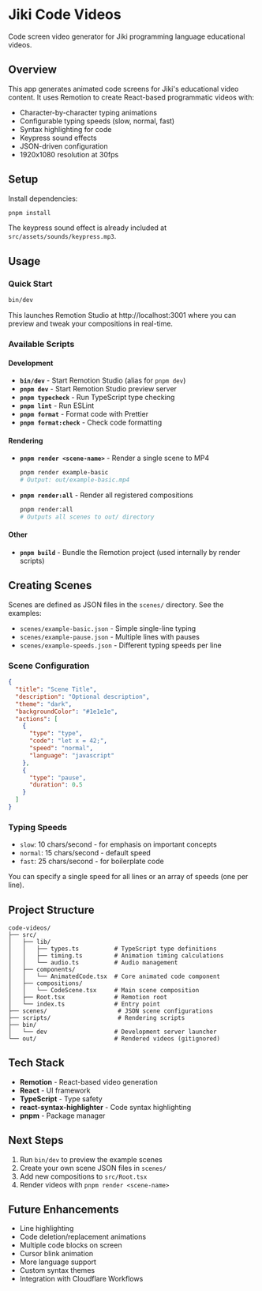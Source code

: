 # Jiki Code Videos

Code screen video generator for Jiki programming language educational videos.

## Overview

This app generates animated code screens for Jiki's educational video content. It uses Remotion to create React-based programmatic videos with:

- Character-by-character typing animations
- Configurable typing speeds (slow, normal, fast)
- Syntax highlighting for code
- Keypress sound effects
- JSON-driven configuration
- 1920x1080 resolution at 30fps

## Setup

Install dependencies:

```bash
pnpm install
```

The keypress sound effect is already included at `src/assets/sounds/keypress.mp3`.

## Usage

### Quick Start

```bash
bin/dev
```

This launches Remotion Studio at http://localhost:3001 where you can preview and tweak your compositions in real-time.

### Available Scripts

#### Development

- **`bin/dev`** - Start Remotion Studio (alias for `pnpm dev`)
- **`pnpm dev`** - Start Remotion Studio preview server
- **`pnpm typecheck`** - Run TypeScript type checking
- **`pnpm lint`** - Run ESLint
- **`pnpm format`** - Format code with Prettier
- **`pnpm format:check`** - Check code formatting

#### Rendering

- **`pnpm render <scene-name>`** - Render a single scene to MP4
  ```bash
  pnpm render example-basic
  # Output: out/example-basic.mp4
  ```

- **`pnpm render:all`** - Render all registered compositions
  ```bash
  pnpm render:all
  # Outputs all scenes to out/ directory
  ```

#### Other

- **`pnpm build`** - Bundle the Remotion project (used internally by render scripts)

## Creating Scenes

Scenes are defined as JSON files in the `scenes/` directory. See the examples:

- `scenes/example-basic.json` - Simple single-line typing
- `scenes/example-pause.json` - Multiple lines with pauses
- `scenes/example-speeds.json` - Different typing speeds per line

### Scene Configuration

```json
{
  "title": "Scene Title",
  "description": "Optional description",
  "theme": "dark",
  "backgroundColor": "#1e1e1e",
  "actions": [
    {
      "type": "type",
      "code": "let x = 42;",
      "speed": "normal",
      "language": "javascript"
    },
    {
      "type": "pause",
      "duration": 0.5
    }
  ]
}
```

### Typing Speeds

- `slow`: 10 chars/second - for emphasis on important concepts
- `normal`: 15 chars/second - default speed
- `fast`: 25 chars/second - for boilerplate code

You can specify a single speed for all lines or an array of speeds (one per line).

## Project Structure

```
code-videos/
├── src/
│   ├── lib/
│   │   ├── types.ts          # TypeScript type definitions
│   │   ├── timing.ts         # Animation timing calculations
│   │   └── audio.ts          # Audio management
│   ├── components/
│   │   └── AnimatedCode.tsx  # Core animated code component
│   ├── compositions/
│   │   └── CodeScene.tsx     # Main scene composition
│   ├── Root.tsx              # Remotion root
│   └── index.ts              # Entry point
├── scenes/                    # JSON scene configurations
├── scripts/                   # Rendering scripts
├── bin/
│   └── dev                   # Development server launcher
└── out/                      # Rendered videos (gitignored)
```

## Tech Stack

- **Remotion** - React-based video generation
- **React** - UI framework
- **TypeScript** - Type safety
- **react-syntax-highlighter** - Code syntax highlighting
- **pnpm** - Package manager

## Next Steps

1. Run `bin/dev` to preview the example scenes
2. Create your own scene JSON files in `scenes/`
3. Add new compositions to `src/Root.tsx`
4. Render videos with `pnpm render <scene-name>`

## Future Enhancements

- Line highlighting
- Code deletion/replacement animations
- Multiple code blocks on screen
- Cursor blink animation
- More language support
- Custom syntax themes
- Integration with Cloudflare Workflows
